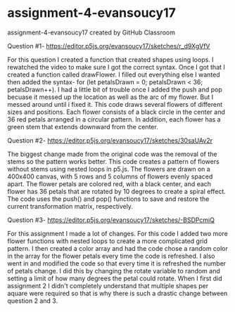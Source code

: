 # assignment-4-evansoucy17
assignment-4-evansoucy17 created by GitHub Classroom


Question #1- https://editor.p5js.org/evansoucy17/sketches/r_d9XgVfV

For this question I created a function that created shapes using loops. I rewatched the video to make sure I got the correct syntax. Once I got that I 
created a function called drawFlower. I filled out everything else I wanted then added the syntax- for (let petalsDrawn = 0; petalsDrawn < 36; 
petalsDrawn++). I had a little bit of trouble once I added the push and pop becuase it messed up the location as well as the arc of my flower. But I messed
around until i fixed it. This code draws several flowers of different sizes and positions. Each flower consists of a black circle in the center and 36 red petals arranged in a circular pattern. In addition, each flower has a green stem that extends downward from the center.



Question #2- https://editor.p5js.org/evansoucy17/sketches/30saUAv2r

The biggest change made from the original code was the removal of the stems so the pattern works better. This code creates a pattern of flowers without stems using nested loops in p5.js. The flowers are drawn on a 400x400 canvas, with 5 rows and 5 columns of flowers evenly spaced apart. The flower petals are colored red, with a black center, and each flower has 36 petals that are rotated by 10 degrees to create a spiral effect. The code uses the push() and pop() functions to save and restore the current transformation matrix, respectively.

Question #3- https://editor.p5js.org/evansoucy17/sketches/-BSDPcmiQ

For this assignment I made a lot of changes. For this code I added two more flower functions with nested loops to create a more complicated grid pattern.
I then created a color array and had the code chose a random color in the array for the flower petals every time the code is refreshed. I also went in and modified the code so that every time it is refreshed the number of petals change. I did this by changing the rotate variable to random and setting a limit of how many degrees the petal could rotate. When I first did assignment 2 I didn't completely understand that multiple shapes per aquare were required so that is why there is such a drastic change between question 2 and 3.
 
